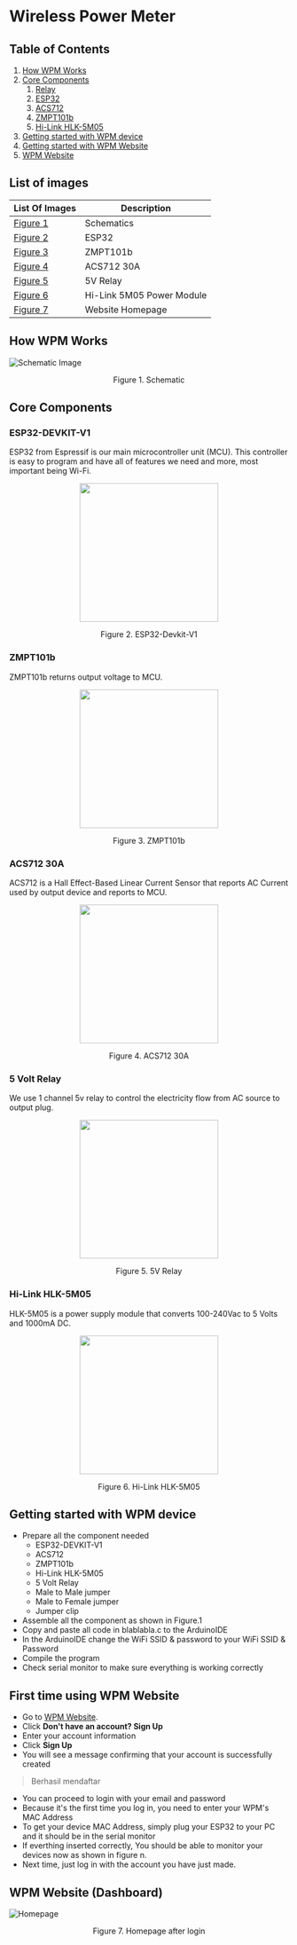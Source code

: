 # Wireless Power Meter

## Table of Contents
1. [How WPM Works](#how-wpm-works)
1. [Core Components](#core-components)
   1. [Relay](#5-volt-relay)
   1. [ESP32](#esp32-devkit-v1)
   1. [ACS712](#acs712-30a)
   1. [ZMPT101b](#zmpt101b)
   1. [Hi-Link HLK-5M05](Hi-Link-HLK-5M05)
1. [Getting started with WPM device](#getting-started-with-wpm-device)
1. [Getting started with WPM Website](#getting-started-with-wpm-website)
1. [WPM Website](#wpm-website-dashboard)

## List of images
List Of Images | Description
------------ | -------------
[Figure 1](#Figure-1) | Schematics
[Figure 2](#Figure-2) | ESP32
[Figure 3](#Figure-3) | ZMPT101b
[Figure 4](#Figure-4) | ACS712 30A
[Figure 5](#Figure-5) | 5V Relay
[Figure 6](#Figure-6) | Hi-Link 5M05 Power Module
[Figure 7](#Figure-7) | Website Homepage

## How WPM Works
<a id="Figure-1">![Schematic Image](/images/Schematic.jpg)</a>
<p align="center">Figure 1. Schematic</p>

## Core Components

### ESP32-DEVKIT-V1
ESP32 from Espressif is our main microcontroller unit (MCU). 
This controller is easy to program and have all of features we need and more, most important being Wi-Fi.
<br>
<p align="center">
   <img align="center" id="Figure-2" src="/images/esp32.png" width="250" />
</p>
<p align="center">Figure 2. ESP32-Devkit-V1 </p>

### ZMPT101b
ZMPT101b returns output voltage to MCU.
<br>
<p align="center">
   <img id="Figure-3" src="/images/zmpt101b.jpg" width="250" />
</p>
<p align="center">Figure 3. ZMPT101b </p>

### ACS712 30A
ACS712 is a Hall Effect-Based Linear Current Sensor that reports AC Current used by output device and reports to MCU.
<br>
<p align="center">
   <img id="Figure-4" src="/images/acs712.jpg" width="250" />
</p>
<p align="center">Figure 4. ACS712 30A </p>

### 5 Volt Relay
We use 1 channel 5v relay to control the electricity flow from AC source to output plug.
<p align="center">
   <img id="Figure-5" src="/images/relay.jpg" width="250" />
</p>
<p align="center">Figure 5. 5V Relay </p>

### Hi-Link HLK-5M05
HLK-5M05 is a power supply module that converts 100-240Vac to 5 Volts and 1000mA DC.
<br>
<p align="center">
   <img id="Figure-6" src="/images/hilink-studio.jpg" width="250" />
</p>
<p align="center">Figure 6. Hi-Link HLK-5M05 </p>

## Getting started with WPM device
- Prepare all the component needed
  - ESP32-DEVKIT-V1
  - ACS712
  - ZMPT101b
  - Hi-Link HLK-5M05
  - 5 Volt Relay
  - Male to Male jumper
  - Male to Female jumper
  - Jumper clip
- Assemble all the component as shown in Figure.1
- Copy and paste all code in blablabla.c to the ArduinoIDE
- In the ArduinoIDE change the WiFi SSID & password to your WiFi SSID & Password
- Compile the program
- Check serial monitor to make sure everything is working correctly

## First time using WPM Website
- Go to [WPM Website](https://wpmumn.herokuapp.com/).
- Click **Don't have an account? Sign Up**
- Enter your account information
- Click **Sign Up**
- You will see a message confirming that your account is successfully created
> Berhasil mendaftar
- You can proceed to login with your email and password
- Because it's the first time you log in, you need to enter your WPM's MAC Address
- To get your device MAC Address, simply plug your ESP32 to your PC and it should be in the serial monitor
- If everthing inserted correctly, You should be able to monitor your devices now as shown in figure n.
- Next time, just log in with the account you have just made.

## WPM Website (Dashboard)
<a id="Figure-7">![Homepage](/images/homepageplaceholder.png)</a>
<p align="center">Figure 7. Homepage after login</p>
